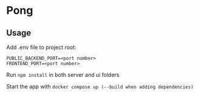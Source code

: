 # Pong

## Usage

Add .env file to project root:

```
PUBLIC_BACKEND_PORT=<port number>
FRONTEND_PORT=<port number>
```

Run `npm install` in both server and ui folders

Start the app with `docker compose up (--build when adding dependencies)`
